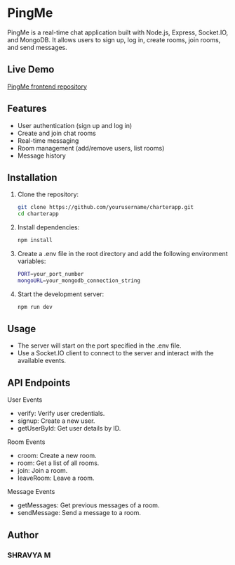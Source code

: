 # PingMe

PingMe is a real-time chat application built with Node.js, Express, Socket.IO, and MongoDB. It allows users to sign up, log in, create rooms, join rooms, and send messages.

## Live Demo
   [PingMe frontend repository](https://github.com/pranavgadham/PingMe.git)  


## Features

- User authentication (sign up and log in)
- Create and join chat rooms
- Real-time messaging
- Room management (add/remove users, list rooms)
- Message history


## Installation

1. Clone the repository:
   
   ```sh
   git clone https://github.com/yourusername/charterapp.git
   cd charterapp
   ```
2. Install dependencies:
   
   ```sh
   npm install
   ```
3. Create a .env file in the root directory and add the following environment variables:
   
    ```sh
    PORT=your_port_number
    mongoURL=your_mongodb_connection_string
    ```
4. Start the development server:
   
     ```sh
     npm run dev
     ```

## Usage

- The server will start on the port specified in the .env file. 
- Use a Socket.IO client to connect to the server and interact with the available events.

## API Endpoints

User Events

- verify: Verify user credentials.
- signup: Create a new user.
- getUserById: Get user details by ID.
  
Room Events

- croom: Create a new room.
- room: Get a list of all rooms.
- join: Join a room.
- leaveRoom: Leave a room.
  
Message Events
- getMessages: Get previous messages of a room.
- sendMessage: Send a message to a room.

## Author

### SHRAVYA M
